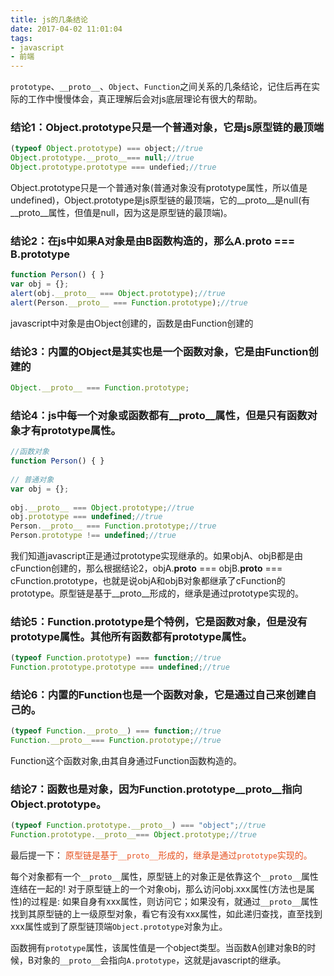 ```yaml
---
title: js的几条结论
date: 2017-04-02 11:01:04
tags:
- javascript
- 前端
---
```


`prototype`、`__proto__`、`Object`、`Function`之间关系的几条结论，记住后再在实际的工作中慢慢体会，真正理解后会对js底层理论有很大的帮助。
<!-- more -->

### 结论1：Object.prototype只是一个普通对象，它是js原型链的最顶端
``` js
(typeof Object.prototype) === object;//true  
Object.prototype.__proto__=== null;//true  
Object.prototype.prototype === undefied;//true  
```
Object.prototype只是一个普通对象(普通对象没有prototype属性，所以值是undefined)，Object.prototype是js原型链的最顶端，它的__proto__是null(有__proto__属性，但值是null，因为这是原型链的最顶端)。

### 结论2：在js中如果A对象是由B函数构造的，那么A.__proto__ === B.prototype
``` js
function Person() { }  
var obj = {};  
alert(obj.__proto__ === Object.prototype);//true  
alert(Person.__proto__ === Function.prototype);//true   
```
javascript中对象是由Object创建的，函数是由Function创建的

### 结论3：内置的Object是其实也是一个函数对象，它是由Function创建的
``` js
Object.__proto__ === Function.prototype;  
```

### 结论4：js中每一个对象或函数都有__proto__属性，但是只有函数对象才有prototype属性。
``` js
//函数对象  
function Person() { }  
  
// 普通对象  
var obj = {};  
  
obj.__proto__ === Object.prototype;//true  
obj.prototype === undefined;//true  
Person.__proto__ === Function.prototype;//true  
Person.prototype !== undefined;//true  
```
我们知道javascript正是通过prototype实现继承的。如果objA、objB都是由cFunction创建的，那么根据结论2，objA.__proto__ === objB.__proto__ === cFunction.prototype，也就是说objA和objB对象都继承了cFunction的prototype。原型链是基于__proto__形成的，继承是通过prototype实现的。

### 结论5：Function.prototype是个特例，它是函数对象，但是没有prototype属性。其他所有函数都有prototype属性。
``` js
(typeof Function.prototype) === function;//true  
Function.prototype.prototype === undefined;//true  
```

### 结论6：内置的Function也是一个函数对象，它是通过自己来创建自己的。
``` js
(typeof Function.__proto__) === function;//true  
Function.__proto__=== Function.prototype;//true  
``` 
Function这个函数对象,由其自身通过Function函数构造的。

### 结论7：函数也是对象，因为Function.prototype__proto__指向Object.prototype。
``` js
(typeof Function.prototype.__proto__) === "object";//true  
Function.prototype.__proto__=== Object.prototype;//true
```
最后提一下：<span style="color: rgb(230,80,30)"> 原型链是基于`__proto__`形成的，继承是通过`prototype`实现的。 </span>

每个对象都有一个`__proto__`属性，原型链上的对象正是依靠这个`__proto__`属性连结在一起的!  对于原型链上的一个对象obj，那么访问obj.xxx属性(方法也是属性)的过程是: 如果自身有xxx属性，则访问它；如果没有，就通过`__proto__`属性找到其原型链的上一级原型对象，看它有没有xxx属性，如此递归查找，直至找到xxx属性或到了原型链顶端`Object.prototype`对象为止。

函数拥有`prototype`属性，该属性值是一个object类型。当函数A创建对象B的时候，B对象的`__proto__`会指向`A.prototype`，这就是javascript的继承。
